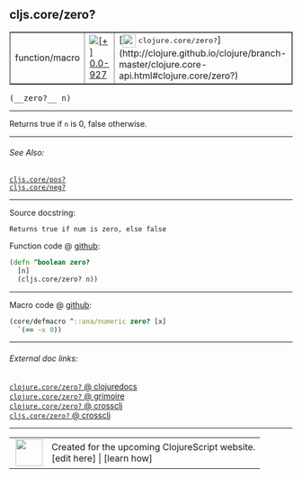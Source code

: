 ## cljs.core/zero?



 <table border="1">
<tr>
<td>function/macro</td>
<td><a href="https://github.com/cljsinfo/cljs-api-docs/tree/0.0-927"><img valign="middle" alt="[+] 0.0-927" title="Added in 0.0-927" src="https://img.shields.io/badge/+-0.0--927-lightgrey.svg"></a> </td>
<td>
[<img height="24px" valign="middle" src="http://i.imgur.com/1GjPKvB.png"> <samp>clojure.core/zero?</samp>](http://clojure.github.io/clojure/branch-master/clojure.core-api.html#clojure.core/zero?)
</td>
</tr>
</table>


 <samp>
(__zero?__ n)<br>
</samp>

---

Returns true if `n` is 0, false otherwise.



---


###### See Also:

[`cljs.core/pos?`](../cljs.core/posQMARK.md)<br>
[`cljs.core/neg?`](../cljs.core/negQMARK.md)<br>

---


Source docstring:

```
Returns true if num is zero, else false
```


Function code @ [github](https://github.com/clojure/clojurescript/blob/r1.8.34/src/main/cljs/cljs/core.cljs#L2667-L2670):

```clj
(defn ^boolean zero?
  [n]
  (cljs.core/zero? n))
```

<!--
Repo - tag - source tree - lines:

 <pre>
clojurescript @ r1.8.34
└── src
    └── main
        └── cljs
            └── cljs
                └── <ins>[core.cljs:2667-2670](https://github.com/clojure/clojurescript/blob/r1.8.34/src/main/cljs/cljs/core.cljs#L2667-L2670)</ins>
</pre>

-->

---

Macro code @ [github](https://github.com/clojure/clojurescript/blob/r1.8.34/src/main/clojure/cljs/core.cljc#L1056-L1057):

```clj
(core/defmacro ^::ana/numeric zero? [x]
  `(== ~x 0))
```

<!--
Repo - tag - source tree - lines:

 <pre>
clojurescript @ r1.8.34
└── src
    └── main
        └── clojure
            └── cljs
                └── <ins>[core.cljc:1056-1057](https://github.com/clojure/clojurescript/blob/r1.8.34/src/main/clojure/cljs/core.cljc#L1056-L1057)</ins>
</pre>
-->

---


###### External doc links:

[`clojure.core/zero?` @ clojuredocs](http://clojuredocs.org/clojure.core/zero_q)<br>
[`clojure.core/zero?` @ grimoire](http://conj.io/store/v1/org.clojure/clojure/1.7.0-beta3/clj/clojure.core/zero%3F/)<br>
[`clojure.core/zero?` @ crossclj](http://crossclj.info/fun/clojure.core/zero%3F.html)<br>
[`cljs.core/zero?` @ crossclj](http://crossclj.info/fun/cljs.core.cljs/zero%3F.html)<br>

---

 <table>
<tr><td>
<img valign="middle" align="right" width="48px" src="http://i.imgur.com/Hi20huC.png">
</td><td>
Created for the upcoming ClojureScript website.<br>
[edit here] | [learn how]
</td></tr></table>

[edit here]:https://github.com/cljsinfo/cljs-api-docs/blob/master/cljsdoc/cljs.core/zeroQMARK.cljsdoc
[learn how]:https://github.com/cljsinfo/cljs-api-docs/wiki/cljsdoc-files

<!--

This information was too distracting to show to readers, but I'll leave it
commented here since it is helpful to:

- pretty-print the data used to generate this document
- and show how to retrieve that data



The API data for this symbol:

```clj
{:description "Returns true if `n` is 0, false otherwise.",
 :return-type boolean,
 :ns "cljs.core",
 :name "zero?",
 :signature ["[n]"],
 :history [["+" "0.0-927"]],
 :type "function/macro",
 :related ["cljs.core/pos?" "cljs.core/neg?"],
 :full-name-encode "cljs.core/zeroQMARK",
 :source {:code "(defn ^boolean zero?\n  [n]\n  (cljs.core/zero? n))",
          :title "Function code",
          :repo "clojurescript",
          :tag "r1.8.34",
          :filename "src/main/cljs/cljs/core.cljs",
          :lines [2667 2670]},
 :extra-sources [{:code "(core/defmacro ^::ana/numeric zero? [x]\n  `(== ~x 0))",
                  :title "Macro code",
                  :repo "clojurescript",
                  :tag "r1.8.34",
                  :filename "src/main/clojure/cljs/core.cljc",
                  :lines [1056 1057]}],
 :full-name "cljs.core/zero?",
 :clj-symbol "clojure.core/zero?",
 :docstring "Returns true if num is zero, else false"}

```

Retrieve the API data for this symbol:

```clj
;; from Clojure REPL
(require '[clojure.edn :as edn])
(-> (slurp "https://raw.githubusercontent.com/cljsinfo/cljs-api-docs/catalog/cljs-api.edn")
    (edn/read-string)
    (get-in [:symbols "cljs.core/zero?"]))
```

-->
